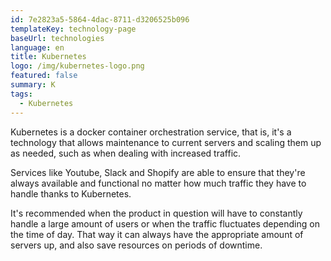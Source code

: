 ```yaml
---
id: 7e2823a5-5864-4dac-8711-d3206525b096
templateKey: technology-page
baseUrl: technologies
language: en
title: Kubernetes
logo: /img/kubernetes-logo.png
featured: false
summary: K
tags:
  - Kubernetes
---
```

Kubernetes is a docker container orchestration service, that is, it's a technology that allows maintenance to current servers and scaling them up as needed, such as when dealing with increased traffic.

Services like Youtube, Slack and Shopify are able to ensure that they're always available and functional no matter how much traffic they have to handle thanks to Kubernetes.

It's recommended when the product in question will have to constantly handle a large amount of users or when the traffic fluctuates depending on the time of day. That way it can always have the appropriate amount of servers up, and also save resources on periods of downtime.

